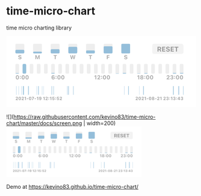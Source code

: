 # time-micro-chart
time micro charting library

![GitHub Logo](/docs/screen.png)

![](https://raw.githubusercontent.com/kevino83/time-micro-chart/master/docs/screen.png | width=200)
<img src="https://raw.githubusercontent.com/kevino83/time-micro-chart/master/docs/screen.png" data-canonical-src="https://raw.githubusercontent.com/kevino83/time-micro-chart/master/docs/screen.png" width="360" />

Demo at https://kevino83.github.io/time-micro-chart/

